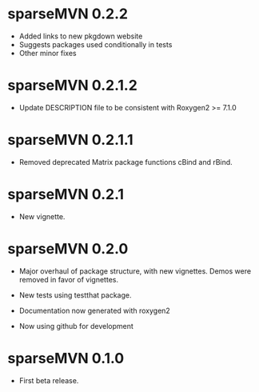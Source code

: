 # sparseMVN 0.2.2

-  Added links to new pkgdown website
-  Suggests packages used conditionally in tests
-  Other minor fixes

# sparseMVN 0.2.1.2

-  Update DESCRIPTION file to be consistent with Roxygen2 >= 7.1.0

# sparseMVN 0.2.1.1

*  Removed deprecated Matrix package functions cBind and rBind.


# sparseMVN 0.2.1

* New vignette.

# sparseMVN 0.2.0

* Major overhaul of package structure, with new
vignettes.  Demos were removed in favor of vignettes.

* New tests using testthat package.

* Documentation now generated with roxygen2

* Now using github for development

# sparseMVN 0.1.0

*  First beta release.
